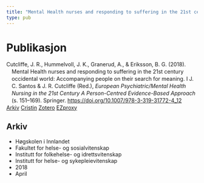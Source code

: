 ```yaml
---
title: "Mental Health nurses and responding to suffering in the 21st century occidental world: Accompanying people on their search for meaning."
type: pub
---
```

<h1>Publikasjon</h1>
<article id="csl-bib-container-HN4MGIBX" class="csl-bib-container">
  <div class="csl-bib-body" style="line-height: 1.35; padding-left: 1em; text-indent:-1em;">
  <div class="csl-entry">Cutcliffe, J. R., Hummelvoll, J. K., Granerud, A., &amp; Eriksson, B. G. (2018). Mental Health nurses and responding to suffering in the 21st century occidental world: Accompanying people on their search for meaning. I J. C. Santos &amp; J. R. Cutcliffe (Red.), <i>European Psychiatric/Mental Health Nursing in the 21st Century A Person-Centred Evidence-Based Approach</i> (s. 151&#x2013;169). Springer. <a href="https://doi.org/10.1007/978-3-319-31772-4_12">https://doi.org/10.1007/978-3-319-31772-4_12</a></div>
</div>
  <div class="csl-bib-buttons">
    <a href="#taxonomy-article-HN4MGIBX" class="csl-bib-button">Arkiv</a>
    <a href="https://app.cristin.no/results/show.jsf?id=1578723" alt="Cristin URL" class="csl-bib-button">Cristin</a>
    <a href="http://zotero.org/groups/5022929/items/HN4MGIBX" alt="Zotero URL" class="csl-bib-button">Zotero</a>
    <a href="http://ezproxy.inn.no/login?url=https://doi.org/10.1007/978-3-319-31772-4_12" class="csl-bib-button">EZproxy</a>
  </div>
  <div id="csl-bib-meta-container-HN4MGIBX"></div>
</article>
<div id="csl-bib-meta-HN4MGIBX" class="csl-bib-meta">
  <article id="taxonomy-article-HN4MGIBX" class="taxonomy-article">
    <h1>Arkiv</h1>
    <ul>
      <li>Høgskolen i Innlandet</li>
      <li>Fakultet for helse- og sosialvitenskap</li>
      <li>Institutt for folkehelse- og idrettsvitenskap</li>
      <li>Institutt for helse- og sykepleievitenskap</li>
      <li>2018</li>
      <li>April</li>
    </ul>
  </article>
</div>

